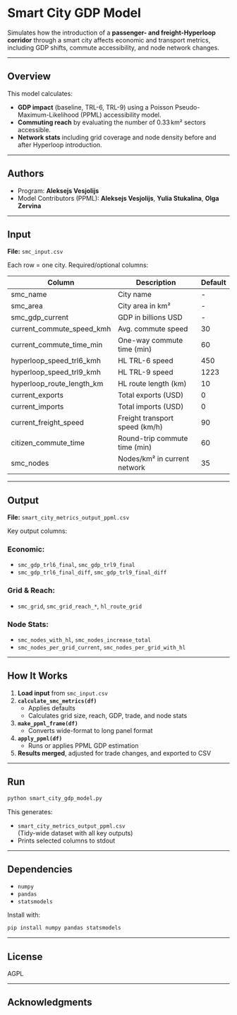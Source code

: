 # Smart City GDP Model

Simulates how the introduction of a **passenger- and freight-Hyperloop corridor** through a smart city affects economic and transport metrics, including GDP shifts, commute accessibility, and node network changes.

---

## Overview
This model calculates:

- **GDP impact** (baseline, TRL-6, TRL-9) using a Poisson Pseudo-Maximum-Likelihood (PPML) accessibility model.
- **Commuting reach** by evaluating the number of 0.33 km² sectors accessible.
- **Network stats** including grid coverage and node density before and after Hyperloop introduction.

---

## Authors
- Program: **Aleksejs Vesjolijs**
- Model Contributors (PPML): **Aleksejs Vesjolijs**, **Yulia Stukalina**, **Olga Zervina**

---

## Input
**File:** `smc_input.csv`

Each row = one city. Required/optional columns:

| Column                     | Description                           | Default |
|---------------------------|---------------------------------------|---------|
| smc_name                  | City name                             | -       |
| smc_area                  | City area in km²                     | -       |
| smc_gdp_current           | GDP in billions USD                   | -       |
| current_commute_speed_kmh| Avg. commute speed                    | 30      |
| current_commute_time_min | One-way commute time (min)           | 60      |
| hyperloop_speed_trl6_kmh | HL TRL-6 speed                        | 450     |
| hyperloop_speed_trl9_kmh | HL TRL-9 speed                        | 1223    |
| hyperloop_route_length_km| HL route length (km)                  | 10      |
| current_exports           | Total exports (USD)                   | 0       |
| current_imports           | Total imports (USD)                   | 0       |
| current_freight_speed     | Freight transport speed (km/h)        | 90      |
| citizen_commute_time      | Round-trip commute time (min)        | 60      |
| smc_nodes                 | Nodes/km² in current network         | 35      |

---

## Output
**File:** `smart_city_metrics_output_ppml.csv`

Key output columns:

### Economic:
- `smc_gdp_trl6_final`, `smc_gdp_trl9_final`
- `smc_gdp_trl6_final_diff`, `smc_gdp_trl9_final_diff`

### Grid & Reach:
- `smc_grid`, `smc_grid_reach_*`, `hl_route_grid`

### Node Stats:
- `smc_nodes_with_hl`, `smc_nodes_increase_total`
- `smc_nodes_per_grid_current`, `smc_nodes_per_grid_with_hl`

---

## How It Works

1. **Load input** from `smc_input.csv`
2. **`calculate_smc_metrics(df)`**
    - Applies defaults
    - Calculates grid size, reach, GDP, trade, and node stats
3. **`make_ppml_frame(df)`**
    - Converts wide-format to long panel format
4. **`apply_ppml(df)`**
    - Runs or applies PPML GDP estimation
5. **Results merged**, adjusted for trade changes, and exported to CSV

---

## Run
```bash
python smart_city_gdp_model.py
```

This generates:

- `smart_city_metrics_output_ppml.csv`  
  (Tidy-wide dataset with all key outputs)
- Prints selected columns to stdout

---

## Dependencies

- `numpy`
- `pandas`
- `statsmodels`

Install with:
```bash
pip install numpy pandas statsmodels
```

---

## License
AGPL

---

## Acknowledgments

